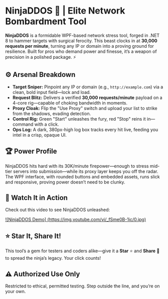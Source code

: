 # NinjaDDOS 🥷 | Elite Network Bombardment Tool

**NinjaDDOS** is a formidable WPF-based network stress tool, forged in .NET 8 to hammer targets with surgical ferocity. This beast clocks in at **30,000 requests per minute**, turning any IP or domain into a proving ground for resilience. Built for pros who demand power and finesse, it’s a weapon of precision in a polished package. ⚡

## ⚙️ Arsenal Breakdown
- **Target Sniper:** Pinpoint any IP or domain (e.g., `http://example.com`) via a clean, bold input field—lock and load.
- **Request Blitz:** Delivers a verified **30,000 requests/minute** payload on a 4-core rig—capable of choking bandwidth in moments.
- **Proxy Cloak:** Flip the "Use Proxy" switch and upload your list to strike from the shadows, evading detection.
- **Control Rig:** Green "Start" unleashes the fury, red "Stop" reins it in—command with a click.
- **Ops Log:** A dark, 380px-high log box tracks every hit live, feeding you intel in a crisp, opaque UI.

## 🏆 Power Profile
NinjaDDOS hits hard with its 30K/minute firepower—enough to stress mid-tier servers into submission—while its proxy layer keeps you off the radar. The WPF interface, with rounded buttons and embedded assets, runs slick and responsive, proving power doesn’t need to be clunky.

## 🎥 Watch It in Action
Check out this video to see NinjaDDOS unleashed:

[![NinjaDDOS Demo]                   (https://img.youtube.com/vi/_fSme0B-1ic/0.jpg)](https://youtu.be/_fSme0B-1ic)

## ⭐ Star It, Share It!
This tool’s a gem for testers and coders alike—give it a **Star** ⭐ and **Share** 🔗 to spread the ninja’s legacy. Your click counts!

## ⚠️ Authorized Use Only
Restricted to ethical, permitted testing. Step outside the line, and you’re on your own.
